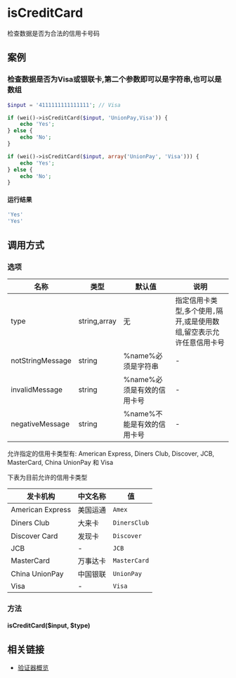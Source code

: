 isCreditCard
============

检查数据是否为合法的信用卡号码

案例
----

### 检查数据是否为Visa或银联卡,第二个参数即可以是字符串,也可以是数组
```php
$input = '4111111111111111'; // Visa

if (wei()->isCreditCard($input, 'UnionPay,Visa')) {
    echo 'Yes';
} else {
    echo 'No';
}

if (wei()->isCreditCard($input, array('UnionPay', 'Visa'))) {
    echo 'Yes';
} else {
    echo 'No';
}
```

#### 运行结果
```php
'Yes'
'Yes'
```

调用方式
--------

### 选项

| 名称              | 类型          | 默认值                     | 说明                                                                 |
|-------------------|---------------|----------------------------|----------------------------------------------------------------------|
| type              | string,array  | 无                         | 指定信用卡类型,多个使用`,`隔开,或是使用数组,留空表示允许任意信用卡号 |
| notStringMessage  | string        | %name%必须是字符串         | -                                                                    |
| invalidMessage    | string        | %name%必须是有效的信用卡号 | -                                                                    |
| negativeMessage   | string        | %name%不能是有效的信用卡号 | -                                                                    |

允许指定的信用卡类型有: American Express, Diners Club, Discover, JCB, MasterCard, China UnionPay 和 Visa

下表为目前允许的信用卡类型

| **发卡机构**     | **中文名称** | **值**       |
|------------------|--------------|--------------|
| American Express | 美国运通     | `Amex`       |
| Diners Club      | 大来卡       | `DinersClub` |
| Discover Card    | 发现卡       | `Discover`   |
| JCB              | -            |`JCB`         |
| MasterCard       | 万事达卡     | `MasterCard` |
| China UnionPay   | 中国银联     | `UnionPay`   |
| Visa             | -            | `Visa`       |

### 方法

#### isCreditCard($input, $type)

相关链接
--------

* [验证器概览](../book/validators.md)